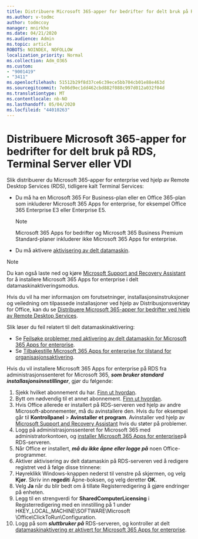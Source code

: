 ```yaml
---
title: Distribuere Microsoft 365-apper for bedrifter for delt bruk på RDS, Terminal Server eller VDI
ms.author: v-todmc
author: todmccoy
manager: mnirkhe
ms.date: 04/21/2020
ms.audience: Admin
ms.topic: article
ROBOTS: NOINDEX, NOFOLLOW
localization_priority: Normal
ms.collection: Adm_O365
ms.custom:
- "9001419"
- "3411"
ms.openlocfilehash: 51512b29f8d37ce6c39ece5bb704cb01e88e463d
ms.sourcegitcommit: 7e06d9ec1dd462cbd882f088c997d012a032f04d
ms.translationtype: MT
ms.contentlocale: nb-NO
ms.lasthandoff: 05/04/2020
ms.locfileid: "44010263"
---
```

# <a name="deploying-microsoft-365-apps-for-enterprise-for-shared-use-on-rds-terminal-server-or-vdi"></a>Distribuere Microsoft 365-apper for bedrifter for delt bruk på RDS, Terminal Server eller VDI

Slik distribuerer du Microsoft 365-apper for enterprise ved hjelp av Remote Desktop Services (RDS), tidligere kalt Terminal Services:
- Du må ha en Microsoft 365 For Business-plan eller en Office 365-plan som inkluderer Microsoft 365 Apps for enterprise, for eksempel Office 365 Enterprise E3 eller Enterprise E5.
   > [!NOTE] 
   > Microsoft 365 Apps for bedrifter og Microsoft 365 Business Premium Standard-planer inkluderer ikke Microsoft 365 Apps for enterprise.
- Du må aktivere [aktivisering av delt datamaskin](https://docs.microsoft.com/DeployOffice/overview-shared-computer-activation).

> [!NOTE]
> Du kan også laste ned og kjøre [Microsoft Support and Recovery Assistant](https://aka.ms/SaRA_OfficeSCA_M365Portal) for å installere Microsoft 365 Apps for enterprise i delt datamaskinaktiveringsmodus.

Hvis du vil ha mer informasjon om forutsetninger, installasjonsinstruksjoner og veiledning om tilpassede installasjoner ved hjelp av Distribusjonsverktøy for Office, kan du se [Distribuere Microsoft 365-apper for bedrifter ved hjelp av Remote Desktop Services](https://docs.microsoft.com/DeployOffice/deploy-microsoft-365-apps-remote-desktop-services).

Slik løser du feil relatert til delt datamaskinaktivering:
- Se [Feilsøke problemer med aktivering av delt datamaskin for Microsoft 365 Apps for enterprise](https://docs.microsoft.com/DeployOffice/troubleshoot-shared-computer-activation).
- Se [Tilbakestille Microsoft 365 Apps for enterprise for tilstand for organisasjonsaktivering](https://go.microsoft.com/fwlink/?linkid=2109218).

Hvis du vil installere Microsoft 365 Apps for enterprise på RDS fra administrasjonssenteret for Microsoft 365, ***som bruker standard installasjonsinnstillinger***, gjør du følgende:

1.    Sjekk hvilket abonnement du har. [Finn ut hvordan](https://docs.microsoft.com/office365/admin/admin-overview/what-subscription-do-i-have).
2.    Bytt om nødvendig til et annet abonnement. [Finn ut hvordan](https://docs.microsoft.com/office365/admin/subscriptions-and-billing/switch-to-a-different-plan).
3.    Hvis Office allerede er installert på RDS-serveren ved hjelp av andre Microsoft-abonnementer, må du avinstallere den. Hvis du for eksempel går til **Kontrollpanel** > **Avinstaller et program**. Avinstaller ved hjelp av [Microsoft Support and Recovery Assistant](https://aka.ms/SARA-OfficeUninstall-Alchemy) hvis du støter på problemer.
4.    Logg på administrasjonssenteret for Microsoft 365 med administratorkontoen, og [installer Microsoft 365 Apps for enterprise](https://portal.office.com/OLS/MySoftware.aspx)på RDS-serveren.
5.    Når Office er installert, ***må du ikke åpne eller logge på*** noen Office-programmer.
6.    Aktiver aktivisering av delt datamaskin på RDS-serveren ved å redigere registret ved å følge disse trinnene:
   1. Høyreklikk Windows-knappen nederst til venstre på skjermen, og velg **Kjør**. Skriv inn **regedit**i Åpne-boksen, og velg deretter **OK**.
   2. Velg **Ja** når du blir bedt om å tillate Registerredigering å gjøre endringer på enheten.
   3. Legg til en strengverdi for **SharedComputerLicensing** i Registerredigering med en innstilling på 1 under HKEY_LOCAL_MACHINE\SOFTWARE\Microsoft \Office\ClickToRun\Configuration.
   4. Logg på som ***sluttbruker på*** RDS-serveren, og kontroller at delt [datamaskinaktivering er aktivert for Microsoft 365 Apps for enterprise](https://docs.microsoft.com/DeployOffice/troubleshoot-shared-computer-activation#verify-that-activation-for-microsoft-365-apps-succeeded).

